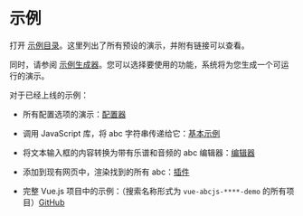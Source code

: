 # 示例

打开 [示例目录](https://paulrosen.github.io/abcjs/examples/toc.html)。这里列出了所有预设的演示，并附有链接可以查看。

同时，请参阅 [示例生成器](example-generator.md)。您可以选择要使用的功能，系统将为您生成一个可运行的演示。

对于已经上线的示例：

- 所有配置选项的演示：[配置器](https://configurator.abcjs.net)

- 调用 JavaScript 库，将 abc 字符串传递给它：[基本示例](https://abcjs.net/abcjs-basic.html)

- 将文本输入框的内容转换为带有乐谱和音频的 abc 编辑器：[编辑器](https://abcjs.net/abcjs-editor.html)

- 添加到现有网页中，渲染找到的所有 abc：[插件](https://abcjs.net/abcjs-plugin.html)

- 完整 Vue.js 项目中的示例：（搜索名称形式为 `vue-abcjs-****-demo` 的所有项目）[GitHub](https://github.com/paulrosen)
